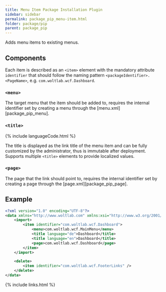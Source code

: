 ```yaml
---
title: Menu Item Package Installation Plugin
sidebar: sidebar
permalink: package_pip_menu-item.html
folder: package/pip
parent: package_pip
---
```


Adds menu items to existing menus.

## Components

Each item is described as an `<item>` element with the mandatory attribute `identifier` that should follow the naming pattern `<packageIdentifier>.<PageName>`, e.g. `com.woltlab.wcf.Dashboard`.

### `<menu>`

The target menu that the item should be added to, requires the internal identifier set by creating a menu through the [menu.xml][package_pip_menu].

### `<title>`

{% include languageCode.html %}

The title is displayed as the link title of the menu item and can be fully customized by the administrator, thus is immutable after deployment. Supports multiple `<title>` elements to provide localized values.

### `<page>`

The page that the link should point to, requires the internal identifier set by creating a page through the [page.xml][package_pip_page].

## Example

```xml
<?xml version="1.0" encoding="UTF-8"?>
<data xmlns="http://www.woltlab.com" xmlns:xsi="http://www.w3.org/2001/XMLSchema-instance" xsi:schemaLocation="http://www.woltlab.com http://www.woltlab.com/XSD/2019/menuItem.xsd">
    <import>
        <item identifier="com.woltlab.wcf.Dashboard">
            <menu>com.woltlab.wcf.MainMenu</menu>
            <title language="de">Dashboard</title>
            <title language="en">Dashboard</title>
            <page>com.woltlab.wcf.Dashboard</page>
        </item>
    </import>

    <delete>
        <item identifier="com.woltlab.wcf.FooterLinks" />
    </delete>
</data>
```

{% include links.html %}

